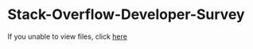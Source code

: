 # Stack-Overflow-Developer-Survey
If you unable to view files, click <a href = 'https://cdn.rawgit.com/0dust/Stack-Overflow-Developer-Survey/020ade4d/survey.html'>here</a>
